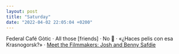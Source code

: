 ```yaml
---
layout: post
title: "Saturday"
date: "2022-04-02 22:05:04 +0200"
---
```


Federal Café Gòtic · All those [friends] · No 💩 · «¿Haces pelis con esa Krasnogorsk?» · [Meet the Filmmakers: Josh and Benny Safdie](https://letterboxd.com/film/meet-the-filmmakers-josh-and-benny-safdie)
